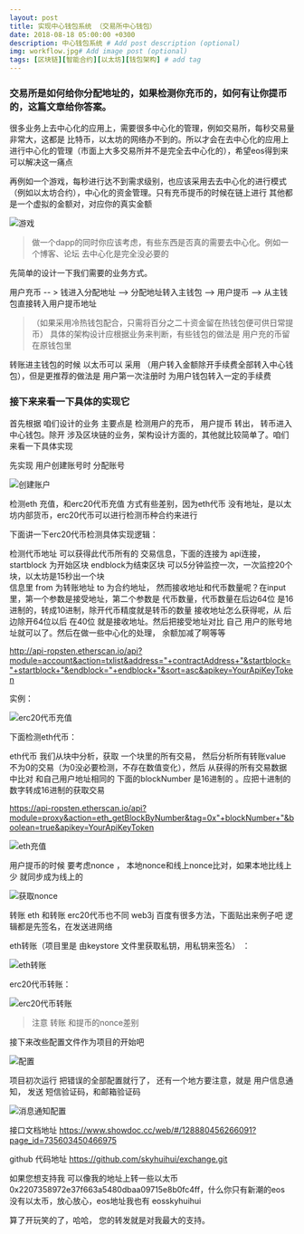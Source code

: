 ```yaml
---
layout: post
title: 实现中心钱包系统 （交易所中心钱包）
date: 2018-08-18 05:00:00 +0300
description: 中心钱包系统 # Add post description (optional)
img: workflow.jpg# Add image post (optional)
tags: [区块链][智能合约][以太坊][钱包架构] # add tag
---
```

### 交易所是如何给你分配地址的，如果检测你充币的，如何有让你提币的，这篇文章给你答案。

很多业务上去中心化的应用上，需要很多中心化的管理，例如交易所，每秒交易量非常大，这都是 比特币，以太坊的网络办不到的。所以才会在去中心化的应用上 进行中心化的管理（市面上大多交易所并不是完全去中心化的），希望eos得到来可以解决这一痛点

再例如一个游戏，每秒进行达不到需求级别，也应该采用去去中心化的进行模式（例如以太坊合约），中心化的资金管理。只有充币提币的时候在链上进行 其他都是一个虚拟的金额对，对应你的真实金额

![游戏]({{site.baseurl}}/assets/img/2018-8-31-中心钱包系统/游戏.png)

> 做一个dapp的同时你应该考虑，有些东西是否真的需要去中心化。例如一个博客、论坛 去中心化是完全没必要的

先简单的设计一下我们需要的业务方式。

用户充币 -- >  钱进入分配地址 --> 分配地址转入主钱包 -->  用户提币 --> 从主钱包直接转入用户提币地址 

>（如果采用冷热钱包配合，只需将百分之二十资金留在热钱包便可供日常提币） 具体的架构设计应根据业务来判断，有些钱包的做法是 用户充的币留在原钱包里

转账进主钱包的时候 以太币可以 采用 （用户转入金额除开手续费全部转入中心钱包），但是更推荐的做法是 用户第一次注册时 为用户钱包转入一定的手续费


### 接下来来看一下具体的实现它

首先根据 咱们设计的业务 主要点是 检测用户的充币， 用户提币 转出， 转币进入 中心钱包。除开 涉及区块链的业务，架构设计方面的，其他就比较简单了。咱们来看一下具体实现

先实现 用户创建账号时  分配账号

![创建账户]({{site.baseurl}}/assets/img/2018-8-31-中心钱包系统/创建账户.png)

检测eth 充值，和erc20代币充值  方式有些差别，因为eth代币 没有地址，是以太坊内部货币，erc20代币可以进行检测币种合约来进行

下面讲一下erc20代币检测具体实现逻辑：

检测代币地址 可以获得此代币所有的 交易信息，下面的连接为 api连接，startblock 为开始区块  endblock为结束区块  可以5分钟监控一次，一次监控20个块，以太坊是15秒出一个块  
信息里 from 为转账地址 to 为合约地址， 然而接收地址和代币数量呢？在input里，第一个参数是接受地址，第二个参数是 代币数量，代币数量在后边64位  是16进制的，转成10进制，除开代币精度就是转币的数量
接收地址怎么获得呢，从 后边除开64位以后 在40位 就是接收地址。然后把接受地址对比 自己 用户的账号地址就可以了。然后在做一些中心化的处理， 余额加减了啊等等 

http://api-ropsten.etherscan.io/api?module=account&action=txlist&address="+contractAddress+"&startblock="+startblock+"&endblock="+endblock+"&sort=asc&apikey=YourApiKeyToken

实例：

![erc20代币充值]({{site.baseurl}}/assets/img/2018-8-31-中心钱包系统/erc20代币充值.png)

下面检测eth代币：

eth代币 我们从块中分析，获取 一个块里的所有交易， 然后分析所有转账value 不为0的交易（为0没必要检测，不存在数值变化），然后 从获得的所有交易数据中比对 和自己用户地址相同的  下面的blockNumber 
是16进制的 。应把十进制的数字转成16进制的获取交易

https://api-ropsten.etherscan.io/api?module=proxy&action=eth_getBlockByNumber&tag=0x"+blockNumber+"&boolean=true&apikey=YourApiKeyToken

![eth充值]({{site.baseurl}}/assets/img/2018-8-31-中心钱包系统/eth充值.png)

用户提币的时候 要考虑nonce   ， 本地nonce和线上nonce比对，如果本地比线上少 就同步成为线上的

![获取nonce]({{site.baseurl}}/assets/img/2018-8-31-中心钱包系统/获取nonce.png)

转账 eth 和转账 erc20代币也不同  web3j 百度有很多方法，下面贴出来例子吧 逻辑都是先签名，在发送进网络

eth转账（项目里是 由keystore 文件里获取私钥，用私钥来签名） ： 

![eth转账]({{site.baseurl}}/assets/img/2018-8-31-中心钱包系统/eth转账.png)

erc20代币转账：

![erc20代币转账]({{site.baseurl}}/assets/img/2018-8-31-中心钱包系统/erc20代币转账.png)

> 注意 转账 和提币的nonce差别

接下来改些配置文件作为项目的开始吧

![配置]({{site.baseurl}}/assets/img/2018-8-31-中心钱包系统/配置.png)

项目初次运行  把错误的全部配置就行了， 还有一个地方要注意，就是 用户信息通知， 发送 短信验证码，和邮箱验证码

![消息通知配置]({{site.baseurl}}/assets/img/2018-8-31-中心钱包系统/消息通知配置.png)


接口文档地址
https://www.showdoc.cc/web/#/128880456266091?page_id=735603450466975

github 代码地址
https://github.com/skyhuihui/exchange.git

如果您想支持我 可以像我的地址上转一些以太币 0x2207358972e37f663a5480dbaa09715e8b0fc4ff，什么你只有新潮的eos 没有以太币，放心放心，eos地址我也有 eosskyhuihui

算了开玩笑的了，哈哈， 您的转发就是对我最大的支持。